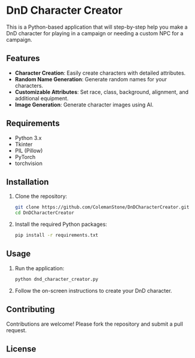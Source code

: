 # DnD Character Creator

This is a Python-based application that will step-by-step help you make a DnD character for playing in a campaign or needing a custom NPC for a campaign.

## Features

- **Character Creation**: Easily create characters with detailed attributes.
- **Random Name Generation**: Generate random names for your characters.
- **Customizable Attributes**: Set race, class, background, alignment, and additional equipment.
- **Image Generation**: Generate character images using AI.

## Requirements

- Python 3.x
- Tkinter
- PIL (Pillow)
- PyTorch
- torchvision

## Installation

1. Clone the repository:
    ```sh
    git clone https://github.com/ColemanStone/DnDCharacterCreator.git
    cd DnDCharacterCreator
    ```

2. Install the required Python packages:
    ```sh
    pip install -r requirements.txt
    ```

## Usage

1. Run the application:
    ```sh
    python dnd_character_creator.py
    ```

2. Follow the on-screen instructions to create your DnD character.

## Contributing

Contributions are welcome! Please fork the repository and submit a pull request.

## License

